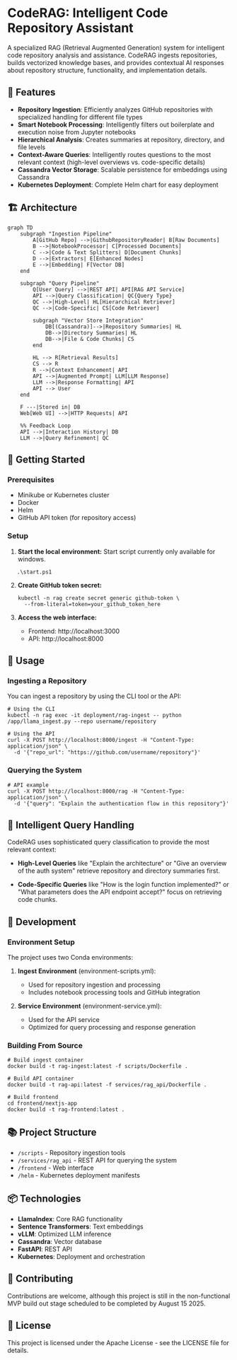 # CodeRAG: Intelligent Code Repository Assistant

A specialized RAG (Retrieval Augmented Generation) system for intelligent code repository analysis and assistance. CodeRAG ingests repositories, builds vectorized knowledge bases, and provides contextual AI responses about repository structure, functionality, and implementation details.

## 🌟 Features

- **Repository Ingestion**: Efficiently analyzes GitHub repositories with specialized handling for different file types
- **Smart Notebook Processing**: Intelligently filters out boilerplate and execution noise from Jupyter notebooks
- **Hierarchical Analysis**: Creates summaries at repository, directory, and file levels
- **Context-Aware Queries**: Intelligently routes questions to the most relevant context (high-level overviews vs. code-specific details)
- **Cassandra Vector Storage**: Scalable persistence for embeddings using Cassandra
- **Kubernetes Deployment**: Complete Helm chart for easy deployment

## 🏗️ Architecture

```mermaid
graph TD
    subgraph "Ingestion Pipeline"
        A[GitHub Repo] -->|GithubRepositoryReader| B[Raw Documents]
        B -->|NotebookProcessor| C[Processed Documents]
        C -->|Code & Text Splitters| D[Document Chunks]
        D -->|Extractors| E[Enhanced Nodes]
        E -->|Embedding| F[Vector DB]
    end

    subgraph "Query Pipeline"
        Q[User Query] -->|REST API| API[RAG API Service]
        API -->|Query Classification| QC{Query Type}
        QC -->|High-Level| HL[Hierarchical Retriever]
        QC -->|Code-Specific| CS[Code Retriever]

        subgraph "Vector Store Integration"
            DB[(Cassandra)]-->|Repository Summaries| HL
            DB-->|Directory Summaries| HL
            DB-->|File & Code Chunks| CS
        end

        HL --> R[Retrieval Results]
        CS --> R
        R -->|Context Enhancement| API
        API -->|Augmented Prompt| LLM[LLM Response]
        LLM -->|Response Formatting| API
        API --> User
    end

    F ---|Stored in| DB
    Web[Web UI] -->|HTTP Requests| API

    %% Feedback Loop
    API -->|Interaction History| DB
    LLM -->|Query Refinement| QC
```

## 🚀 Getting Started

### Prerequisites

- Minikube or Kubernetes cluster
- Docker
- Helm
- GitHub API token (for repository access)

### Setup

1. **Start the local environment:**
Start script currently only available for windows. 
```shell
   .\start.ps1
```

2. **Create GitHub token secret:**

   ```shell
   kubectl -n rag create secret generic github-token \
     --from-literal=token=your_github_token_here
   ```

3. **Access the web interface:**
   - Frontend: http://localhost:3000
   - API: http://localhost:8000

## 📝 Usage

### Ingesting a Repository

You can ingest a repository by using the CLI tool or the API:

```shell
# Using the CLI
kubectl -n rag exec -it deployment/rag-ingest -- python /app/llama_ingest.py --repo username/repository

# Using the API
curl -X POST http://localhost:8000/ingest -H "Content-Type: application/json" \
  -d '{"repo_url": "https://github.com/username/repository"}'
```

### Querying the System

```shell
# API example
curl -X POST http://localhost:8000/rag -H "Content-Type: application/json" \
  -d '{"query": "Explain the authentication flow in this repository"}'
```

## 🧠 Intelligent Query Handling

CodeRAG uses sophisticated query classification to provide the most relevant context:

- **High-Level Queries** like "Explain the architecture" or "Give an overview of the auth system" retrieve repository and directory summaries first.

- **Code-Specific Queries** like "How is the login function implemented?" or "What parameters does the API endpoint accept?" focus on retrieving code chunks.

## 🔧 Development

### Environment Setup

The project uses two Conda environments:

1. **Ingest Environment** (environment-scripts.yml): 
   - Used for repository ingestion and processing
   - Includes notebook processing tools and GitHub integration

2. **Service Environment** (environment-service.yml):
   - Used for the API service
   - Optimized for query processing and response generation

### Building From Source

```shell
# Build ingest container
docker build -t rag-ingest:latest -f scripts/Dockerfile .

# Build API container
docker build -t rag-api:latest -f services/rag_api/Dockerfile .

# Build frontend
cd frontend/nextjs-app
docker build -t rag-frontend:latest .
```

## 📚 Project Structure

- `/scripts` - Repository ingestion tools
- `/services/rag_api` - REST API for querying the system
- `/frontend` - Web interface
- `/helm` - Kubernetes deployment manifests

## 📦 Technologies

- **LlamaIndex**: Core RAG functionality
- **Sentence Transformers**: Text embeddings
- **vLLM**: Optimized LLM inference
- **Cassandra**: Vector database
- **FastAPI**: REST API
- **Kubernetes**: Deployment and orchestration

## 🤝 Contributing

Contributions are welcome, although this project is still in the non-functional MVP build out stage scheduled to be completed by August 15 2025.

## 📄 License

This project is licensed under the Apache License - see the LICENSE file for details.

